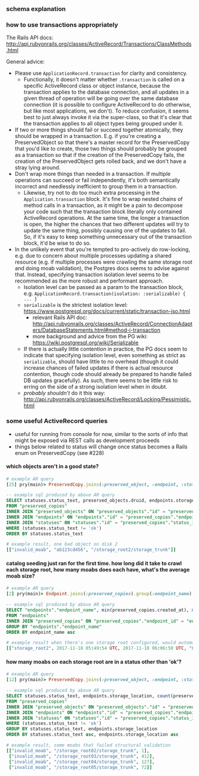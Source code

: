 ### schema explanation



### how to use transactions appropriately

The Rails API docs: http://api.rubyonrails.org/classes/ActiveRecord/Transactions/ClassMethods.html

General advice:
* Please use `ApplicationRecord.transaction` for clarity and consistency.
  * Functionally, it doesn't matter whether `.transaction` is called on a specific ActiveRecord class or object instance, because the transaction applies to the database connection, and all updates in a given thread of operation will be going over the same database connection (it is possible to configure ActiveRecord to do otherwise, but like most applications, we don't).  To reduce confusion, it seems best to just always invoke it via the super-class, so that it's clear that the transaction applies to all object types being grouped under it.
* If two or more things should fail or succeed together atomically, they should be wrapped in a transaction.  E.g. if you're creating a PreservedObject so that there's a master record for the PreservedCopy that you'd like to create, those two things should probably be grouped as a transaction so that if the creation of the PreservedCopy fails, the creation of the PreservedObject gets rolled back, and we don't have a stray lying around.
* Don't wrap more things than needed in a transaction.  If multiple operations can succeed or fail independently, it's both semantically incorrect and needlessly inefficient to group them in a transaction.
  * Likewise, try not to do too much extra processing in the `Application.transaction` block.  It's fine to wrap nested chains of method calls in a transaction, as it might be a pain to decompose your code such that the transaction block literally only contained ActiveRecord operations.  At the same time, the longer a transaction is open, the higher the chances that two different updates will try to update the same thing, possibly causing one of the updates to fail.  So, if it's easy to keep something unnecessary out of the transaction block, it'd be wise to do so.
* In the unlikely event that you're tempted to pro-actively do row-locking, e.g. due to concern about multiple processes updating a shared resource (e.g. if multiple processes were crawling the same storage root and doing moab validation), the Postgres docs seems to advise against that.  Instead, specifying transaction isolation level seems to be recommended as the more robust and performant approach.
  * Isolation level can be passed as a param to the transaction block, e.g. `ApplicationRecord.transaction(isolation: :serializable) { ... }`
  * `serializable` is the strictest isolation level: https://www.postgresql.org/docs/current/static/transaction-iso.html
    * relevant Rails API doc: http://api.rubyonrails.org/classes/ActiveRecord/ConnectionAdapters/DatabaseStatements.html#method-i-transaction
    * more background and advice from the PG wiki: https://wiki.postgresql.org/wiki/Serializable
  * If there is actually little contention in practice, the PG docs seem to indicate that specifying isolation level, even something as strict as `serializable`, should have little to no overhead (though it could increase chances of failed updates if there is actual resource contention, though code should already be prepared to handle failed DB updates gracefully).  As such, there seems to be little risk to erring on the side of a strong isolation level when in doubt.
  * *probably shouldn't* do it this way: http://api.rubyonrails.org/classes/ActiveRecord/Locking/Pessimistic.html



### some useful ActiveRecord queries
* useful for running from console for now, similar to the sorts of info that might be exposed via REST calls as development proceeds
* things below related to status will change once status becomes a Rails enum on PreservedCopy (see #228)

#### which objects aren't in a good state?
```ruby
# example AR query
[25] pry(main)> PreservedCopy.joins(:preserved_object, :endpoint, :status).where("statuses.status_text != 'ok'").order('statuses.status_text').pluck('statuses.status_text, preserved_objects.druid, endpoints.storage_location')
```
```sql
-- example sql produced by above AR query
SELECT statuses.status_text, preserved_objects.druid, endpoints.storage_location
FROM "preserved_copies"
INNER JOIN "preserved_objects" ON "preserved_objects"."id" = "preserved_copies"."preserved_object_id"
INNER JOIN "endpoints" ON "endpoints"."id" = "preserved_copies"."endpoint_id"
INNER JOIN "statuses" ON "statuses"."id" = "preserved_copies"."status_id"
WHERE (statuses.status_text != 'ok')
ORDER BY statuses.status_text
```
```ruby
# example result, one bad object on disk 2
[["invalid_moab", "ab123cd456", "/storage_root2/storage_trunk"]]
```

#### catalog seeding just ran for the first time.  how long did it take to crawl each storage root, how many moabs does each have, what's the average moab size?
```ruby
# example AR query
[2] pry(main)> Endpoint.joins(:preserved_copies).group(:endpoint_name).order('endpoint_name asc').pluck(:endpoint_name, 'min(preserved_copies.created_at)', 'max(preserved_copies.created_at)', '(max(preserved_copies.created_at)-min(preserved_copies.created_at))', 'count(preserved_copies.id)', 'round(avg(preserved_copies.size))')
```
```sql
-- example sql produced by above AR query
SELECT "endpoints"."endpoint_name", min(preserved_copies.created_at), max(preserved_copies.created_at), (max(preserved_copies.created_at)-min(preserved_copies.created_at)), count(preserved_copies.id), round(avg(preserved_copies.size))
FROM "endpoints"
INNER JOIN "preserved_copies" ON "preserved_copies"."endpoint_id" = "endpoints"."id"
GROUP BY "endpoints"."endpoint_name"
ORDER BY endpoint_name asc
```
```ruby
# example result when there's one storage root configured, would automatically list all if there were multiple
[["storage_root2", 2017-11-18 05:49:54 UTC, 2017-11-18 06:06:50 UTC, "00:16:55.845987", 9122, 0.3132092573e10]]
```

#### how many moabs on each storage root are in a status other than 'ok'?
```ruby
# example AR query
[12] pry(main)> PreservedCopy.joins(:preserved_object, :endpoint, :status).where("statuses.status_text != 'ok'").group('statuses.status_text, endpoints.storage_location').order('statuses.status_text asc, endpoints.storage_location asc').pluck('statuses.status_text, endpoints.storage_location, count(preserved_objects.druid)')
```
```sql
-- example sql produced by above AR query
SELECT statuses.status_text, endpoints.storage_location, count(preserved_objects.druid)
FROM "preserved_copies"
INNER JOIN "preserved_objects" ON "preserved_objects"."id" = "preserved_copies"."preserved_object_id"
INNER JOIN "endpoints" ON "endpoints"."id" = "preserved_copies"."endpoint_id"
INNER JOIN "statuses" ON "statuses"."id" = "preserved_copies"."status_id"
WHERE (statuses.status_text != 'ok')
GROUP BY statuses.status_text, endpoints.storage_location
ORDER BY statuses.status_text asc, endpoints.storage_location asc
```
```ruby
# example result, some moabs that failed structural validation
[["invalid_moab", "/storage_root02/storage_trunk", 1],
 ["invalid_moab", "/storage_root03/storage_trunk", 412],
 ["invalid_moab", "/storage_root04/storage_trunk", 127],
 ["invalid_moab", "/storage_root05/storage_trunk", 72]]
```
